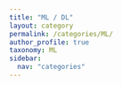 ```yaml
---
title: "ML / DL"
layout: category
permalink: /categories/ML/
author_profile: true
taxonomy: ML
sidebar:
  nav: "categories"
---
```

